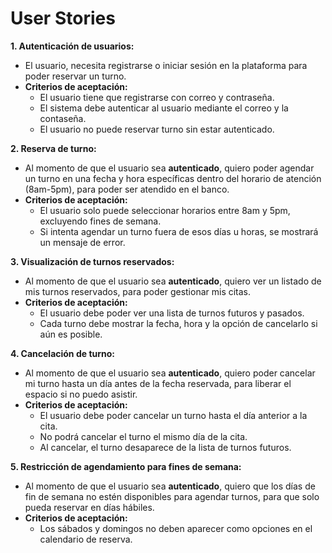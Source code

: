 # User Stories

**1. Autenticación de usuarios:**   
- El usuario, necesita registrarse o iniciar sesión en la plataforma para poder reservar un turno.
- **Criterios de aceptación:**  
    - El usuario tiene que registrarse con correo y contraseña.
    - El sistema debe autenticar al usuario mediante el correo y la contaseña.
    - El usuario no puede reservar turno sin estar autenticado.

**2. Reserva de turno:**   
- Al momento de que el usuario sea **autenticado**, quiero poder agendar un turno en una fecha y hora
específicas dentro del horario de atención (8am-5pm), para poder ser atendido en el banco. 
- **Criterios de aceptación:**  
    - El usuario solo puede seleccionar horarios entre 8am y 5pm, excluyendo fines de semana.
    - Si intenta agendar un turno fuera de esos días u horas, se mostrará un mensaje de error. 

**3. Visualización de turnos reservados:**
- Al momento de que el usuario sea **autenticado**, quiero ver un listado de mis turnos reservados, para poder gestionar mis citas.
- **Criterios de aceptación:**
    - El usuario debe poder ver una lista de turnos futuros y pasados.
    - Cada turno debe mostrar la fecha, hora y la opción de cancelarlo si aún es posible.

**4. Cancelación de turno:**
- Al momento de que el usuario sea **autenticado**, quiero poder cancelar mi turno hasta un día antes de la fecha reservada, para liberar el espacio si no puedo asistir.
- **Criterios de aceptación:**
    - El usuario debe poder cancelar un turno hasta el día anterior a la cita.
    - No podrá cancelar el turno el mismo día de la cita.
    - Al cancelar, el turno desaparece de la lista de turnos futuros.

**5. Restricción de agendamiento para fines de semana:**
- Al momento de que el usuario sea **autenticado**, quiero que los días de fin de semana no estén disponibles para
agendar turnos, para que solo pueda reservar en días hábiles.
- **Criterios de aceptación:**
    - Los sábados y domingos no deben aparecer como opciones en el calendario de reserva.

